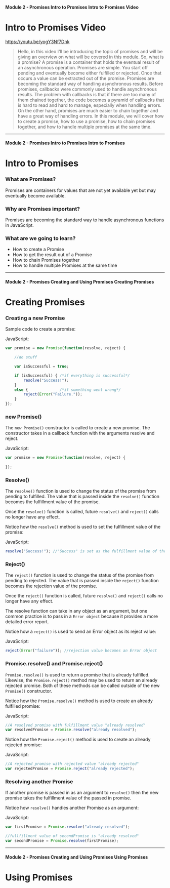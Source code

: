 #### Module 2 - Promises   Intro to Promises   Intro to Promises Video

# Intro to Promises Video

https://youtu.be/yogY3Nf7Dnk

> Hello, in this video I'll be introducing the topic of promises and
> will be giving an overview on what will be covered in this module. So,
> what is a promise? A promise is a container that holds the eventual
> result of an asynchronous operation. Promises are simple. You start
> off pending and eventually become either fulfilled or rejected. Once
> that occurs a value can be extracted out of the promise. Promises are
> becoming the standard way of handling asynchronous results. Before
> promises, callbacks were commonly used to handle asynchronous results.
> The problem with callbacks is that if there are too many of them
> chained together, the code becomes a pyramid of callbacks that is hard
> to read and hard to manage, especially when handling errors. On the
> other hand, promises are much easier to chain together and have a
> great way of handling errors. In this module, we will cover how to
> create a promise, how to use a promise, how to chain promises
> together, and how to handle multiple promises at the same time.

---

#### Module 2 - Promises   Intro to Promises   Intro to Promises

# Intro to Promises

### What are Promises?

Promises are containers for values that are not yet available yet but may eventually become available.

### Why are Promises important?

Promises are becoming the standard way to handle asynchronous functions in JavaScript.

### What are we going to learn?

* How to create a Promise
* How to get the result out of a Promise
* How to chain Promises together
* How to handle multiple Promises at the same time

---

#### Module 2 - Promises   Creating and Using Promises   Creating Promises

# Creating Promises

### Creating a new Promise

Sample code to create a promise:

JavaScript:
```javascript
var promise = new Promise(function(resolve, reject) {

    //do stuff

    var isSuccessful = true;

    if (isSuccessful) { /*if everything is successful*/
        resolve("Success!");
    }
    else {              /*if something went wrong*/
        reject(Error("Failure."));
    }
});
```
### new Promise()

The `new Promise()` constructor is called to create a new promise. The 
constructor takes in a callback function with the arguments resolve and reject.

JavaScript:
```javascript
var promise = new Promise(function(resolve, reject) {
    
});
```

### Resolve()

The `resolve()` function is used to change the status of the promise from pending 
to fulfilled. The value that is passed inside the `resolve()` function becomes 
the fulfillment value of the promise.

Once the `resolve()` function is called, future `resolve()` and `reject()` calls 
no longer have any effect.

Notice how the `resolve()` method is used to set the fulfillment value of the 
promise:

JavaScript:
```javascript
resolve("Success!"); //"Success" is set as the fulfillment value of the promise
```

### Reject()

The `reject()` function is used to change the status of the promise from pending 
to rejected. The value that is passed inside the `reject()` function becomes the 
rejection value of the promise.

Once the `reject()` function is called, future `resolve()` and `reject()` calls 
no longer have any effect.

The resolve function can take in any object as an argument, but one common practice
is to pass in a `Error object` because it provides a more detailed error report. 

Notice how a `reject()` is used to send an Error object as its reject value:

JavaScript:
```javascript
reject(Error("failure")); //rejection value becomes an Error object
```

### Promise.resolve() and Promise.reject()

`Promise.resolve()` is used to return a promise that is already fulfilled. Likewise,
the `Promise.reject()` method may be used to return an already rejected promise. 
Both of these methods can be called outside of the new `Promise()` constructor.

Notice how the `Promise.resolve()` method is used to create an already fulfilled 
promise:

JavaScript:
```javascript
//A resolved promise with fulfillment value "already resolved"
var resolvedPromise = Promise.resolve("already resolved"); 
```
Notice how the `Promise.reject()` method is used to create an already rejected promise:

JavaScript:
```javascript
//A rejected promise with rejected value "already rejected"
var rejectedPromise = Promise.reject("already rejected"); 
```

### Resolving another Promise

If another promise is passed in as an argument to `resolve()` then the new promise 
takes the fulfillment value of the passed in promise.

Notice how `resolve()` handles another Promise as an argument:

JavaScript:
```javascript
var firstPromise = Promise.resolve("already resolved");

//fullfillment value of secondPromise is "already resolved"
var secondPromise = Promise.resolve(firstPromise); 
```

---

#### Module 2 - Promises   Creating and Using Promises   Using Promises

# Using Promises


